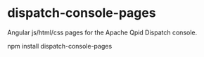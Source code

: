 # dispatch-console-pages

Angular js/html/css pages for the Apache Qpid Dispatch console.

npm install dispatch-console-pages

<script src="node_modules/dispatch-console-pages/dist/js/<page>.js>
